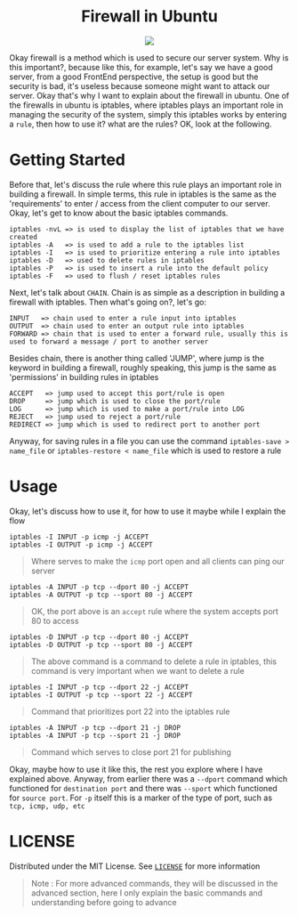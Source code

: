 <h1 align='center'>Firewall in Ubuntu</h1>
<div align='center'>
    <img src="https://external-content.duckduckgo.com/iu/?u=https%3A%2F%2Fwallpapercave.com%2Fwp%2Fwp2761621.gif&f=1&nofb=1" />
</div>

Okay firewall is a method which is used to secure our server system. Why is this important?, because like this, for example, let's say we have a good server, from a good FrontEnd perspective, the setup is good but the security is bad, it's useless because someone might want to attack our server. Okay that's why I want to explain about the firewall in ubuntu. One of the firewalls in ubuntu is iptables, where iptables plays an important role in managing the security of the system, simply this iptables works by entering a `rule`, then how to use it? what are the rules? OK, look at the following.

Getting Started
=================
Before that, let's discuss the rule where this rule plays an important role in building a firewall. In simple terms, this rule in iptables is the same as the 'requirements' to enter / access from the client computer to our server. Okay, let's get to know about the basic iptables commands.
```
iptables -nvL => is used to display the list of iptables that we have created
iptables -A   => is used to add a rule to the iptables list
iptables -I   => is used to prioritize entering a rule into iptables
iptables -D   => used to delete rules in iptables
iptables -P   => is used to insert a rule into the default policy
iptables -F   => used to flush / reset iptables rules
```
Next, let's talk about `CHAIN`. Chain is as simple as a description in building a firewall with iptables. Then what's going on?, let's go:
```
INPUT   => chain used to enter a rule input into iptables
OUTPUT  => chain used to enter an output rule into iptables
FORWARD => chain that is used to enter a forward rule, usually this is used to forward a message / port to another server
```
Besides chain, there is another thing called 'JUMP', where jump is the keyword in building a firewall, roughly speaking, this jump is the same as 'permissions' in building rules in iptables
```
ACCEPT   => jump used to accept this port/rule is open
DROP     => jump which is used to close the port/rule
LOG      => jump which is used to make a port/rule into LOG
REJECT   => jump used to reject a port/rule
REDIRECT => jump which is used to redirect port to another port
```
Anyway, for saving rules in a file you can use the command `iptables-save > name_file` or `iptables-restore < name_file` which is used to restore a rule

Usage
=====
Okay, let's discuss how to use it, for how to use it maybe while I explain the flow
```
iptables -I INPUT -p icmp -j ACCEPT
iptables -I OUTPUT -p icmp -j ACCEPT
```
> Where serves to make the `icmp` port open and all clients can ping our server
```
iptables -A INPUT -p tcp --dport 80 -j ACCEPT
iptables -A OUTPUT -p tcp --sport 80 -j ACCEPT
```
> OK, the port above is an `accept` rule where the system accepts port 80 to access
```
iptables -D INPUT -p tcp --dport 80 -j ACCEPT
iptables -D OUTPUT -p tcp --sport 80 -j ACCEPT
```
> The above command is a command to delete a rule in iptables, this command is very important when we want to delete a rule
```
iptables -I INPUT -p tcp --dport 22 -j ACCEPT
iptables -I OUTPUT -p tcp --sport 22 -j ACCEPT
```
> Command that prioritizes port 22 into the iptables rule
```
iptables -A INPUT -p tcp --dport 21 -j DROP
iptables -A INPUT -p tcp --sport 21 -j DROP
```
> Command which serves to close port 21 for publishing

Okay, maybe how to use it like this, the rest you explore where I have explained above. Anyway, from earlier there was a `--dport` command which functioned for `destination port` and there was `--sport` which functioned for `source port`. For `-p` itself this is a marker of the type of port, such as `tcp, icmp, udp, etc`

LICENSE
=======
Distributed under the MIT License. See [`LICENSE`](https://github.com/ItsArul/Security/blob/main/LICENSE) for more information

> Note : For more advanced commands, they will be discussed in the advanced section, here I only explain the basic commands and understanding before going to advance
